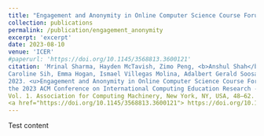 ```yaml
---
title: "Engagement and Anonymity in Online Computer Science Course Forums"
collection: publications
permalink: /publication/engagement_anonymity
excerpt: 'excerpt'
date: 2023-08-10
venue: 'ICER'
#paperurl: 'https://doi.org/10.1145/3568813.3600121'
citation: 'Mrinal Sharma, Hayden McTavish, Zimo Peng, <b>Anshul Shah</b>, Vardhan Agarwal, 
Caroline Sih, Emma Hogan, Ismael Villegas Molina, Adalbert Gerald Soosai Raj, and Kristen Vaccaro. 
2023. <u>Engagement and Anonymity in Online Computer Science Course Forums</u>. In Proceedings of 
the 2023 ACM Conference on International Computing Education Research - Volume 1 (ICER '23), 
Vol. 1. Association for Computing Machinery, New York, NY, USA, 48–62. 
<a href="https://doi.org/10.1145/3568813.3600121"> https://doi.org/10.1145/3568813.3600121</a>'
---
```


Test content
